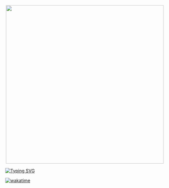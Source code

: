 <div align="center">
<img src="https://steamuserimages-a.akamaihd.net/ugc/446238782551007626/C229EF34B6B62AE2087EBDB3159F67E8E6442F06/?imw=5000&imh=5000&ima=fit&impolicy=Letterbox&imcolor=%23000000&letterbox=false" align="center" style="width: 500"/>
</div>  
  

[![Typing SVG](https://readme-typing-svg.demolab.com?font=Fira+Code&pause=1000&color=376FC0EE&width=435&lines=Hello!+I'm+Ana%2C+enthusiastic+computer+engineering+student+%40FERIT+Osijek%F0%9F%91%A8%E2%80%8D%F0%9F%92%BB%F0%9F%9A%80)](https://git.io/typing-svg) 








[![wakatime](https://wakatime.com/badge/user/b1fe7a4c-068b-418f-9fa5-419b6600bb8e.svg)](https://wakatime.com/@b1fe7a4c-068b-418f-9fa5-419b6600bb8e)


